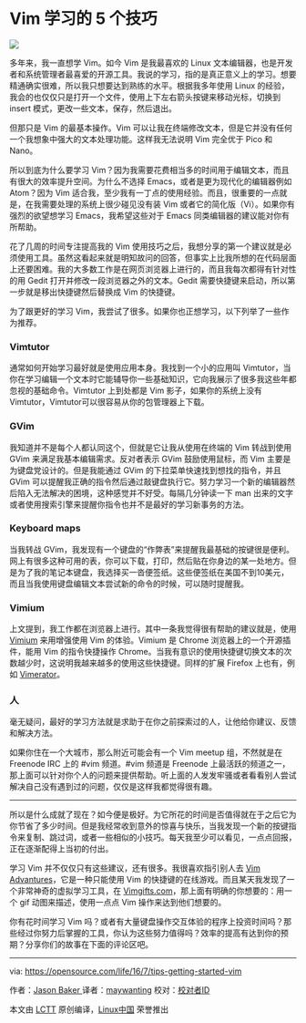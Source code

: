 Vim 学习的 5 个技巧
=====================================

![](https://opensource.com/sites/default/files/styles/image-full-size/public/images/education/BUSINESS_peloton.png?itok=nuMbW9d3)

多年来，我一直想学 Vim。如今 Vim 是我最喜欢的 Linux 文本编辑器，也是开发者和系统管理者最喜爱的开源工具。我说的学习，指的是真正意义上的学习。想要精通确实很难，所以我只想要达到熟练的水平。根据我多年使用 Linux 的经验，我会的也仅仅只是打开一个文件，使用上下左右箭头按键来移动光标，切换到 insert 模式，更改一些文本，保存，然后退出。

但那只是 Vim 的最基本操作。Vim 可以让我在终端修改文本，但是它并没有任何一个我想象中强大的文本处理功能。这样我无法说明 Vim 完全优于 Pico 和 Nano。

所以到底为什么要学习 Vim？因为我需要花费相当多的时间用于编辑文本，而且有很大的效率提升空间。为什么不选择 Emacs，或者是更为现代化的编辑器例如 Atom？因为 Vim 适合我，至少我有一丁点的使用经验。而且，很重要的一点就是，在我需要处理的系统上很少碰见没有装 Vim 或者它的简化版（Vi）。如果你有强烈的欲望想学习 Emacs，我希望这些对于 Emacs 同类编辑器的建议能对你有所帮助。

花了几周的时间专注提高我的 Vim 使用技巧之后，我想分享的第一个建议就是必须使用工具。虽然这看起来就是明知故问的回答，但事实上比我所想的在代码层面上还要困难。我的大多数工作是在网页浏览器上进行的，而且我每次都得有针对性的用 Gedit 打开并修改一段浏览器之外的文本。Gedit 需要快捷键来启动，所以第一步就是移出快捷键然后替换成 Vim 的快捷键。

为了跟更好的学习 Vim，我尝试了很多。如果你也正想学习，以下列举了一些作为推荐。

### Vimtutor

通常如何开始学习最好就是使用应用本身。我找到一个小的应用叫 Vimtutor，当你在学习编辑一个文本时它能辅导你一些基础知识，它向我展示了很多我这些年都忽视的基础命令。Vimtutor 上到处都是 Vim 影子，如果你的系统上没有 Vimtutor，Vimtutor可以很容易从你的包管理器上下载。

### GVim

我知道并不是每个人都认同这个，但就是它让我从使用在终端的 Vim 转战到使用 GVim 来满足我基本编辑需求。反对者表示 GVim 鼓励使用鼠标，而 Vim 主要是为键盘党设计的。但是我能通过 GVim 的下拉菜单快速找到想找的指令，并且 GVim 可以提醒我正确的指令然后通过敲键盘执行它。努力学习一个新的编辑器然后陷入无法解决的困境，这种感觉并不好受。每隔几分钟读一下 man 出来的文字或者使用搜索引擎来提醒你指令也并不是最好的学习新事务的方法。

### Keyboard maps

当我转战 GVim，我发现有一个键盘的“作弊表”来提醒我最基础的按键很是便利。网上有很多这种可用的表，你可以下载，打印，然后贴在你身边的某一处地方。但是为了我的笔记本键盘，我选择买一沓便签纸。这些便签纸在美国不到10美元，而且当我使用键盘编辑文本尝试新的命令的时候，可以随时提醒我。

### Vimium

上文提到，我工作都在浏览器上进行。其中一条我觉得很有帮助的建议就是，使用 [Vimium][1] 来用增强使用 Vim 的体验。Vimium 是 Chrome 浏览器上的一个开源插件，能用 Vim 的指令快捷操作 Chrome。当我有意识的使用快捷键切换文本的次数越少时，这说明我越来越多的使用这些快捷键。同样的扩展 Firefox 上也有，例如 [Vimerator][2]。

### 人

毫无疑问，最好的学习方法就是求助于在你之前探索过的人，让他给你建议、反馈和解决方法。

如果你住在一个大城市，那么附近可能会有一个 Vim meetup 组，不然就是在 Freenode IRC 上的 #vim 频道。#vim 频道是 Freenode 上最活跃的频道之一，那上面可以针对你个人的问题来提供帮助。听上面的人发发牢骚或者看看别人尝试解决自己没有遇到过的问题，仅仅是这样我都觉得很有趣。

------

所以是什么成就了现在？如今便是极好。为它所花的时间是否值得就在于之后它为你节省了多少时间。但是我经常收到意外的惊喜与快乐，当我发现一个新的按键指令来复制、跳过词，或者一些相似的小技巧。每天我至少可以看见，一点点回报，正在逐渐配得上当初的付出。

学习 Vim 并不仅仅只有这些建议，还有很多。我很喜欢指引别人去 [Vim Advantures][3]，它是一种只能使用 Vim 的快捷键的在线游戏。而且某天我发现了一个非常神奇的虚拟学习工具，在 [Vimgifts.com][4]，那上面有明确的你想要的：用一个 gif 动图来描述，使用一点点 Vim 操作来达到他们想要的。

你有花时间学习 Vim 吗？或者有大量键盘操作交互体验的程序上投资时间吗？那些经过你努力后掌握的工具，你认为这些努力值得吗？效率的提高有达到你的预期？分享你们的故事在下面的评论区吧。

--------------------------------------------------------------------------------

via: https://opensource.com/life/16/7/tips-getting-started-vim

作者：[Jason Baker ][a]
译者：[maywanting](https://github.com/maywanting)
校对：[校对者ID](https://github.com/校对者ID)

本文由 [LCTT](https://github.com/LCTT/TranslateProject) 原创编译，[Linux中国](https://linux.cn/) 荣誉推出

[a]: https://opensource.com/users/jason-baker
[1]: https://github.com/philc/vimium
[2]: http://www.vimperator.org/
[3]: http://vim-adventures.com/
[4]: http://vimgifs.com/
